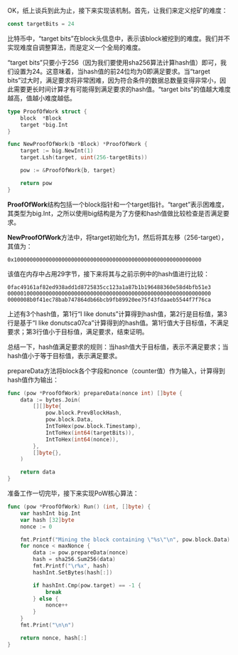 OK，纸上谈兵到此为止，接下来实现该机制。首先，让我们来定义挖矿的难度：

```go
const targetBits = 24
```

比特币中，“target bits”在block头信息中，表示该block被挖到的难度。我们并不实现难度自调整算法，而是定义一个全局的难度。

“target bits”只要小于256（因为我们要使用sha256算法计算hash值）即可，我们设置为24。这意味着，当hash值的前24位均为0即满足要求。当“target bits”过大时，满足要求将非常困难，因为符合条件的数据总数量变得非常小，因此需要更长时间计算才有可能得到满足要求的hash值。“target bits”的值越大难度越高，值越小难度越低。

```go
type ProofOfWork struct {
    block  *Block
    target *big.Int
}

func NewProofOfWork(b *Block) *ProofOfWork {
    target := big.NewInt(1)
    target.Lsh(target, uint(256-targetBits))

    pow := &ProofOfWork{b, target}

    return pow
}
```

**ProofOfWork**结构包括一个block指针和一个target指针。“target”表示困难度，其类型为big.Int，之所以使用big结构是为了方便和hash值做比较检查是否满足要求。

**NewProofOfWork**方法中，将target初始化为1，然后将其左移（256-target），其值为：

```
0x10000000000000000000000000000000000000000000000000000000000
```

该值在内存中占用29字节，接下来将其与之前示例中的hash值进行比较：

```
0fac49161af82ed938add1d8725835cc123a1a87b1b196488360e58d4bfb51e3
0000010000000000000000000000000000000000000000000000000000000000
0000008b0f41ec78bab747864db66bcb9fb89920ee75f43fdaaeb5544f7f76ca
```

上述有3个hash值，第1行“I like donuts”计算得到hash值，第2行是目标值，第3行是基于“I like donutsca07ca”计算得到的hash值。第1行值大于目标值，不满足要求；第3行值小于目标值，满足要求，结束证明。

总结一下，hash值满足要求的规则：当hash值大于目标值，表示不满足要求；当hash值小于等于目标值，表示满足要求。

prepareData方法将block各个字段和nonce（counter值）作为输入，计算得到hash值作为输出：

```go
func (pow *ProofOfWork) prepareData(nonce int) []byte {
	data := bytes.Join(
		[][]byte{
			pow.block.PrevBlockHash,
			pow.block.Data,
			IntToHex(pow.block.Timestamp),
			IntToHex(int64(targetBits)),
			IntToHex(int64(nonce)),
		},
		[]byte{},
	)

	return data
}
```

准备工作一切完毕，接下来实现PoW核心算法：

```go
func (pow *ProofOfWork) Run() (int, []byte) {
	var hashInt big.Int
	var hash [32]byte
	nonce := 0

	fmt.Printf("Mining the block containing \"%s\"\n", pow.block.Data)
	for nonce < maxNonce {
		data := pow.prepareData(nonce)
		hash = sha256.Sum256(data)
		fmt.Printf("\r%x", hash)
		hashInt.SetBytes(hash[:])

		if hashInt.Cmp(pow.target) == -1 {
			break
		} else {
			nonce++
		}
	}
	fmt.Print("\n\n")

	return nonce, hash[:]
}
```



